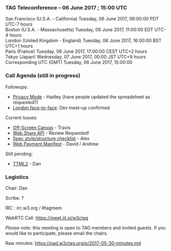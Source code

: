 ### TAG Teleconference – 06 June 2017 ; 15:00 UTC

San Francisco (U.S.A. - California)	Tuesday, 06 June 2017, 08:00:00	PDT	UTC-7 hours  
Boston (U.S.A. - Massachusetts)	Tuesday, 06 June 2017, 11:00:00	EDT	UTC-4 hours  
London (United Kingdom - England)	Tuesday, 06 June 2017, 16:00:00	BST	UTC+1 hours  
Paris (France)	Tuesday, 06 June 2017, 17:00:00	CEST	UTC+2 hours  
Tokyo (Japan)	Wednesday, 07 June 2017, 00:00	JST	UTC+9 hours  
Corresponding UTC (GMT)	Tuesday, 06 June 2017, 15:00:00	 

### Call Agenda (still in progress)

Followups:
* [Privacy Mode](https://github.com/w3ctag/design-reviews/issues/101) - Hadley (have people updated the spreadsheet as requested?)
* [London face-to-face](https://github.com/w3ctag/meetings/tree/gh-pages/2017/07-london): Dev meet-up confirmed

Current Issues:
* [Off-Screen Canvas](https://github.com/w3ctag/design-reviews/issues/141) - Travis
* [Web Share API](https://github.com/w3ctag/design-reviews/issues/179) - Review Requested!
* [Spec style/structure checklist](https://github.com/w3ctag/design-reviews/issues/136) - Alex
* [Web Payment Manifest](https://github.com/w3ctag/design-reviews/issues/162) - David / Andrew

Still pending:
* [TTML2](https://github.com/w3ctag/design-reviews/issues/138) - Dan

### Logistics

Chair: Dan

Scribe: ?

IRC : irc.w3.org / #tagmem

WebRTC Call: https://meet.jit.si/w3ctag

*Please note*: this meeting is open to TAG members and invited guests. If you would like to participate, please email the chairs.

Raw minutes: https://pad.w3ctag.org/p/2017-05-30-minutes.md
